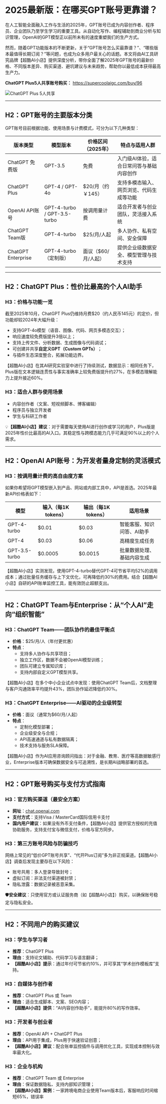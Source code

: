 # 2025最新版：在哪买GPT账号更靠谱？


在人工智能全面融入工作与生活的2025年，GPT账号已成为内容创作者、程序员、企业团队乃至学生学习的重要工具。从自动化写作、编程辅助到商业分析与知识管理，OpenAI的GPT模型正以前所未有的速度重塑我们的生产方式。

然而，随着GPT功能版本的不断更新，关于“GPT账号怎么买最靠谱？”、“哪些版本最值得长期订阅？”等问题，也成为众多用户最关心的话题。本文将由AI工具研究品牌【超酷AI小店】提供深度分析，带你全面了解2025年GPT账号的最新价格、不同版本差异、购买渠道、避坑建议与未来趋势，帮助你以最低成本获得最高生产力。

**ChatGPT Plus5人共享账号购买：** https://supercoolaigc.com/buy/96

![ChatGPT Plus 5人共享](https://supercoolaigc.store//uploads/images/730be624bbd00742ec3079ba85e608ce.png)

---

## H2：GPT账号的主要版本分类

GPT账号目前根据功能、使用场景与计费模式，可分为以下几种类型：

| 版本类型           | 模型版本                    | 价格区间（2025年）   | 特点与适用人群                           |
| -------------------- | ----------------------------- | ---------------------- | ------------------------------------------ |
| ChatGPT 免费版     | GPT-3.5                     | 免费                 | 入门级AI体验，适合日常问答与基础内容创作 |
| ChatGPT Plus       | GPT-4 / GPT-4o              | \$20/月（约￥145）   | 支持多模态输入、网页浏览、代码生成等功能 |
| OpenAI API账号     | GPT-4-turbo / GPT-3.5-turbo | 按调用量计费         | 适合开发者与创业团队，灵活接入系统       |
| ChatGPT Team版     | GPT-4-turbo                 | \$25/月/人起         | 多人协作、私有空间、安全保障             |
| ChatGPT Enterprise | GPT-4-turbo（定制版）       | 面议（\$60/月/人起） | 提供企业级数据安全、模型管理与技术支持   |

---

## H2：ChatGPT Plus：性价比最高的个人AI助手

### H3：价格与功能一览

截至2025年10月，ChatGPT Plus仍维持月费\$20（约人民币145元）的定价，但功能却较2024年大幅升级：

* 支持GPT-4o模型（语音、图像、代码、网页多模态交互）；
* 响应速度较免费版提升3倍以上；
* 支持上传文件、分析数据、生成图像与代码调试；
* 可创建并共享​**自定义GPT（Custom GPTs）**​；
* 与插件生态深度整合，拓展功能边界。

【超酷AI小店】在其AI研究实验室中进行了持续测试，数据显示：相同任务下，Plus版在文本逻辑连贯性与事实准确率上较免费版提升约27%，在多模态理解能力上提升接近60%。

### H3：适合人群与使用场景

* 内容创作者（文案、短视频脚本、博客编辑）
* 程序员与独立开发者
* 学生与科研工作者

💡 ​**【超酷AI小店】建议**​：对于需要每天使用AI进行创作或学习的用户，Plus版是2025年性价比最高的AI入口。其稳定性与跨模态能力几乎可满足90%以上的个人需求。

---

## H2：OpenAI API账号：为开发者量身定制的灵活模式

### H3：按调用量计费的高自由度方案

如果你希望将GPT模型嵌入到产品、网站或内部工具中，API是首选。2025年最新API价格表如下：

| 模型          | 输入（每1K tokens） | 输出（每1K tokens） | 适用场景                   |
| --------------- | --------------------- | --------------------- | ---------------------------- |
| GPT-4-turbo   | \$0.01              | \$0.03              | 智能客服、知识问答、AI助手 |
| GPT-4         | \$0.03              | \$0.06              | 高精度生成任务             |
| GPT-3.5-turbo | \$0.0005            | \$0.0015            | 批量数据处理、基础内容生成 |

【超酷AI小店】实测发现，使用GPT-4-turbo替代GPT-4可节省平均52%的调用成本；通过批量任务缓存与上下文优化，可再降低约30%的费用。结合【超酷AI小店】自研的API账单监控工具，能有效防止超额支出。

---

## H2：ChatGPT Team与Enterprise：从“个人AI”走向“组织智能”

### H3：ChatGPT Team——团队协作的最佳平衡点

* ​**价格**​：\$25/月/人（年付更优惠）
* ​**特点**​：
  * 支持多人协作与共享项目；
  * 独立工作区，数据不会被OpenAI模型训练；
  * 团队可建立专属知识库；
  * 支持内部自定义GPT模型共享。

【超酷AI小店】在多个中小企业试点中发现：使用ChatGPT Team后，文档整理与客户沟通效率平均提升43%，团队协作延迟降低约30%。

### H3：ChatGPT Enterprise——AI驱动的企业级转型

* ​**价格**​：面议（通常为\$60/月/人起）
* ​**特点**​：
  * 定制化模型部署；
  * 企业级安全与合规；
  * API高速通道与私有数据隔离；
  * 技术支持与服务SLA保障。

【超酷AI小店】作为AI应用咨询顾问指出：对于金融、教育、医疗等高数据敏感行业，Enterprise版本可确保数据安全与可追溯性，是长期AI战略部署的首选。

---

## H2：GPT账号购买与支付方式指南

### H3：官方购买渠道（最安全方案）

* ​**网址**​：[chat.openai.com](https://chat.openai.com/)
* ​**支付方式**​：支持Visa / MasterCard国际信用卡支付
* ​**国内用户建议**​：如果没有外币支付条件，【超酷AI小店】提供官方授权的充值协助服务，支持支付宝与微信支付，价格与官方同步。

### H3：第三方账号风险与防骗技巧

网络上常见的“低价GPT账号共享”、“代开Plus订阅”多为非正规渠道。【超酷AI小店】调查后发现主要存在以下风险：

* 账号共用：多人登录导致封号；
* 虚拟订阅：非法支付渠道被封禁；
* 隐私泄露：数据记录被恶意采集。

🛡️ ​**安全建议**​：只使用官方或认证服务商（如【超酷AI小店】）购买，以确保账号稳定与隐私安全。

---

## H2：不同用户的购买建议

### H3：学生与学习者

* ​**推荐**​：ChatGPT Plus
* ​**理由**​：支持论文辅助、代码学习与语言翻译；
* ​**【超酷AI小店】提示**​：通过年付可节省约10%，并可享其“学术创作模板库”支持。

### H3：自媒体与创作者

* ​**推荐**​：ChatGPT Plus 或 Team
* ​**理由**​：适合生成脚本、文案、SEO内容；
* ​**【超酷AI小店】提供**​：“AI内容创作助手”，能提升80%的写作效率。

### H3：开发者与创业者

* ​**推荐**​：OpenAI API + ChatGPT Plus
* ​**理由**​：API用于集成，Plus用于快速验证创意；
* ​**【超酷AI小店】建议**​：配合账单监控插件与调用优化工具，实现成本控制与效率最大化。

### H3：企业与机构

* ​**推荐**​：ChatGPT Team 或 Enterprise
* ​**理由**​：保证数据隐私、支持内部知识管理；
* ​**【超酷AI小店】案例**​：一家跨境电商企业使用Team版本后，客服响应时间缩短65%，错误率
